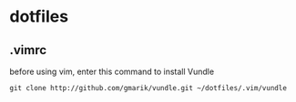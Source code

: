 # dotfiles

## .vimrc
before using vim, enter this command to install Vundle  

    git clone http://github.com/gmarik/vundle.git ~/dotfiles/.vim/vundle


